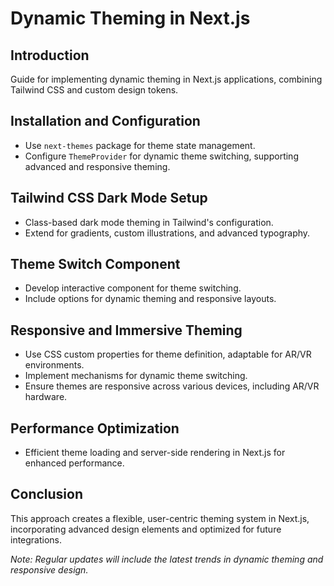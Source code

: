 # Dynamic Theming in Next.js

## Introduction
Guide for implementing dynamic theming in Next.js applications, combining Tailwind CSS and custom design tokens.

## Installation and Configuration
- Use `next-themes` package for theme state management.
- Configure `ThemeProvider` for dynamic theme switching, supporting advanced and responsive theming.

## Tailwind CSS Dark Mode Setup
- Class-based dark mode theming in Tailwind's configuration.
- Extend for gradients, custom illustrations, and advanced typography.

## Theme Switch Component
- Develop interactive component for theme switching.
- Include options for dynamic theming and responsive layouts.

## Responsive and Immersive Theming
- Use CSS custom properties for theme definition, adaptable for AR/VR environments.
- Implement mechanisms for dynamic theme switching.
- Ensure themes are responsive across various devices, including AR/VR hardware.

## Performance Optimization
- Efficient theme loading and server-side rendering in Next.js for enhanced performance.

## Conclusion
This approach creates a flexible, user-centric theming system in Next.js, incorporating advanced design elements and optimized for future integrations.

_Note: Regular updates will include the latest trends in dynamic theming and responsive design._

